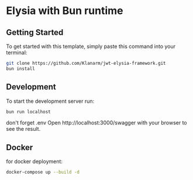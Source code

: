 # Elysia with Bun runtime

## Getting Started

To get started with this template, simply paste this command into your terminal:

```bash
git clone https://github.com/Klanarm/jwt-elysia-framework.git
bun install
```

## Development

To start the development server run:

```bash
bun run localhost
```

don't forget .env
Open http://localhost:3000/swagger with your browser to see the result.

## Docker

for docker deployment:

```bash
docker-compose up --build -d
```
